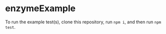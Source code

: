 # enzymeExample
To run the example test(s), clone this repository, run `npm i`, and then run `npm test`.
